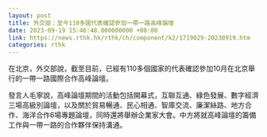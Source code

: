 ```yaml
---
layout: post
title: 外交部：至今110多國代表確認參加一帶一路高峰論壇
date: 2023-09-19 15:46:48.000000000 +08:00
link: https://news.rthk.hk/rthk/ch/component/k2/1719029-20230919.htm
categories: rthk
---
```


在北京，外交部說，截至目前，已經有110多個國家的代表確認參加10月在北京舉行的一帶一路國際合作高峰論壇。

發言人毛寧說，高峰論壇期間的活動包括開幕式，互聯互通、綠色發展、數字經濟三場高級別論壇，以及關於貿易暢通、民心相通、智庫交流、廉潔絲路、地方合作、海洋合作6場專題論壇，同時還將舉辦企業家大會。中方將就高峰論壇的籌備工作與一帶一路的合作夥伴保持溝通。
